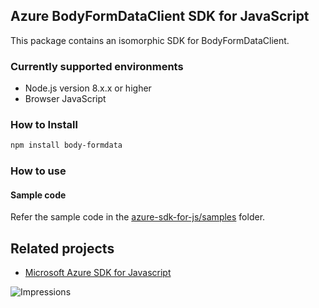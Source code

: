 ## Azure BodyFormDataClient SDK for JavaScript

This package contains an isomorphic SDK for BodyFormDataClient.

### Currently supported environments

- Node.js version 8.x.x or higher
- Browser JavaScript

### How to Install

```bash
npm install body-formdata
```

### How to use

#### Sample code

Refer the sample code in the [azure-sdk-for-js/samples](https://github.com/Azure/azure-sdk-for-js/tree/master/samples) folder.

## Related projects

- [Microsoft Azure SDK for Javascript](https://github.com/Azure/azure-sdk-for-js)


![Impressions](https://azure-sdk-impressions.azurewebsites.net/api/impressions/azure-sdk-for-js%2Fsdk%2Fcdn%2Farm-cdn%2FREADME.png)